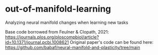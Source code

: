 # out-of-manifold-learning
Analyzing neural manifold changes when learning new tasks

Base code borrowed from Feulner & Clopath, 2021: https://journals.plos.org/ploscompbiol/article?id=10.1371/journal.pcbi.1008621 
Original paper's code can be found here: https://github.com/babaf/neural-manifold-and-plasticity/tree/main
